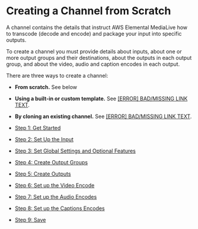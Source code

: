 # Creating a Channel from Scratch<a name="creating-channel-scratch"></a>

A channel contains the details that instruct AWS Elemental MediaLive how to transcode \(decode and encode\) and package your input into specific outputs\. 

To create a channel you must provide details about inputs, about one or more output groups and their destinations, about the outputs in each output group, and about the video, audio and caption encodes in each output\.

There are three ways to create a channel: 

+ **From scratch\.** See below

+ **Using a built\-in or custom template\.** See [[ERROR] BAD/MISSING LINK TEXT](creating-channel-template-clone.md)\.

+ **By cloning an existing channel\.** See [[ERROR] BAD/MISSING LINK TEXT](creating-channel-template-clone.md)\. 


+ [Step 1: Get Started](creating-a-channel-step1.md)
+ [Step 2: Set Up the Input](creating-a-channel-step2.md)
+ [Step 3: Set Global Settings and Optional Features](creating-a-channel-step3.md)
+ [Step 4: Create Output Groups](creating-a-channel-step4.md)
+ [Step 5: Create Outputs](creating-a-channel-step5.md)
+ [Step 6: Set up the Video Encode](creating-a-channel-step6.md)
+ [Step 7: Set up the Audio Encodes](creating-a-channel-step7.md)
+ [Step 8: Set up the Captions Encodes](creating-a-channel-step8.md)
+ [Step 9: Save](creating-a-channel-step9.md)